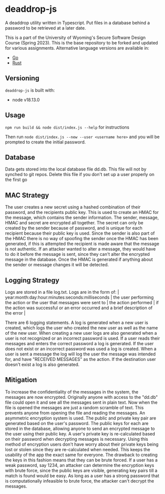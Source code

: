 #  deaddrop-js

A deaddrop utility written in Typescript. Put files in a database behind a password to be retrieved at a later date.

This is a part of the University of Wyoming's Secure Software Design Course (Spring 2023). This is the base repository to be forked and updated for various assignments. Alternative language versions are available in:
- [Go](https://github.com/andey-robins/deaddrop-go)
- [Rust](https://github.com/andey-robins/deaddrop-rs)

## Versioning

`deaddrop-js` is built with:
- node v18.13.0

## Usage

`npm run build && node dist/index.js --help` for instructions

Then run `node dist/index.js --new --user <username here>` and you will be prompted to create the initial password.

## Database

Data gets stored into the local database file dd.db. This file will not by synched to git repos. Delete this file if you don't set up a user properly on the first go

## MAC Strategy

The user creates a new secret using a hashed combination of their password, and the recipients public key. This is used to create an HMAC for the message, which contains the sender information. The sender, message, HMAC and secret are encrypted all together. The secret can only be created by the sender because of password, and is unique for each recipient because their public key is used. Since the sender is also part of the HMAC there is no way of spoofing the sender once the HMAC has been generated, if this is attempted the recipient is made aware that the message is not authentic. If an attacker wanted to alter a message, they would have to do it before the message is sent, since they can't alter the encrypted message in the database. Once the HMAC is generated if anything about the sender or message changes it will be detected.

## Logging Strategy

Logs are stored in a file log.txt. Logs are in the form of:
| year:month:day:hour:minutes:seconds:milliseconds | the user performing the action or the user that messages were sent to | the action performed | if the action was successful or an error occurred and a brief description of the error |

There are 6 logging statements. A log is generated when a new user is created, which logs the user who created the new user as well as the name of the new user. When creating a new user logs are also generated when a user is not recognized or an incorrect password is used. If a user reads their messages and enters the correct password a log is generated. If the user does not exist or an incorrect password was used a log is created. When a user is sent a message the log will log the user the message was intended for, and have "RECEIVED MESSAGES" as the action. If the destination user doesn't exist a log is also generated.

## Mitigation

To increase the confidentiality of the messages in the system, the messages are now encrypted. Originally anyone with access to the "dd.db" file could open it and see all the messages sent in plain text. Now when the file is opened the messages are just a random scramble of text. This prevents anyone from opening the file and reading the messages. An asymmetric encryption system is used. The public and private key pair are generated based on the user's password. The public keys for each are stored in the database, allowing anyone to send an encrypted message to the user using their public key. A user's private key is re-calculated based on their password when decrypting messages is necessary. Using this method of encryption users don't have worry about their private keys being lost or stolen since they are re-calculated when needed. This keeps the usability of the app the exact same for everyone. The drawback to creating the keys in this fashion means that they can be brute forced. If a user has a weak password, say 1234, an attacker can determine the encryption keys with brute force, since the public keys are visible, generating key pairs till a match is found would be easy. As long as a user has a strong password that is computationally infeasible to brute force, the attacker can't decrypt the messages.
